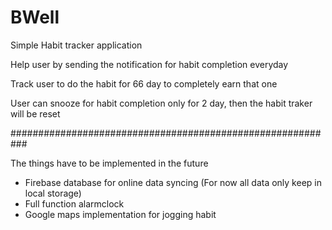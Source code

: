 # BWell

Simple Habit tracker application

Help user by sending the notification for habit completion everyday

Track user to do the habit for 66 day to completely earn that one

User can snooze for habit completion only for 2 day, then the habit traker will be reset

###########################################################

The things have to be implemented in the future
- Firebase database for online data syncing (For now all data only keep in local storage)
- Full function alarmclock
- Google maps implementation for jogging habit
